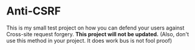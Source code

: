 Anti-CSRF
=========

This is my small test project on how you can defend your users against Cross-site request forgery.
<B>This project will not be updated.</B> (Also, don't use this method in your project. It does work bus is not fool proof)
